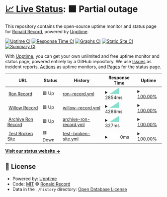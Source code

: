# [📈 Live Status](https://lazyman.dev): <!--live status--> **🟧 Partial outage**

This repository contains the open-source uptime monitor and status page for [Ronald Record](http://ronrecord.com), powered by [Upptime](https://github.com/upptime/upptime).

[![Uptime CI](https://github.com/doctorfree/upptime/workflows/Uptime%20CI/badge.svg)](https://github.com/doctorfree/upptime/actions?query=workflow%3A%22Uptime+CI%22)
[![Response Time CI](https://github.com/doctorfree/upptime/workflows/Response%20Time%20CI/badge.svg)](https://github.com/doctorfree/upptime/actions?query=workflow%3A%22Response+Time+CI%22)
[![Graphs CI](https://github.com/doctorfree/upptime/workflows/Graphs%20CI/badge.svg)](https://github.com/doctorfree/upptime/actions?query=workflow%3A%22Graphs+CI%22)
[![Static Site CI](https://github.com/doctorfree/upptime/workflows/Static%20Site%20CI/badge.svg)](https://github.com/doctorfree/upptime/actions?query=workflow%3A%22Static+Site+CI%22)
[![Summary CI](https://github.com/doctorfree/upptime/workflows/Summary%20CI/badge.svg)](https://github.com/doctorfree/upptime/actions?query=workflow%3A%22Summary+CI%22)

With [Upptime](https://upptime.js.org), you can get your own unlimited and free uptime monitor and status page, powered entirely by a GitHub repository. We use [Issues](https://github.com/doctorfree/upptime/issues) as incident reports, [Actions](https://github.com/doctorfree/upptime/actions) as uptime monitors, and [Pages](https://lazyman.dev) for the status page.

<!--start: status pages-->
<!-- This summary is generated by Upptime (https://github.com/upptime/upptime) -->
<!-- Do not edit this manually, your changes will be overwritten -->
<!-- prettier-ignore -->
| URL | Status | History | Response Time | Uptime |
| --- | ------ | ------- | ------------- | ------ |
| <img alt="" src="https://icons.duckduckgo.com/ip3/ronrecord.com.ico" height="13"> [Ron Record](https://ronrecord.com) | 🟩 Up | [ron-record.yml](https://github.com/doctorfree/upptime/commits/HEAD/history/ron-record.yml) | <details><summary><img alt="Response time graph" src="./graphs/ron-record/response-time-week.png" height="20"> 2854ms</summary><br><a href="https://lazyman.dev/history/ron-record"><img alt="Response time 2854" src="https://img.shields.io/endpoint?url=https%3A%2F%2Fraw.githubusercontent.com%2Fdoctorfree%2Fupptime%2FHEAD%2Fapi%2Fron-record%2Fresponse-time.json"></a><br><a href="https://lazyman.dev/history/ron-record"><img alt="24-hour response time 2854" src="https://img.shields.io/endpoint?url=https%3A%2F%2Fraw.githubusercontent.com%2Fdoctorfree%2Fupptime%2FHEAD%2Fapi%2Fron-record%2Fresponse-time-day.json"></a><br><a href="https://lazyman.dev/history/ron-record"><img alt="7-day response time 2854" src="https://img.shields.io/endpoint?url=https%3A%2F%2Fraw.githubusercontent.com%2Fdoctorfree%2Fupptime%2FHEAD%2Fapi%2Fron-record%2Fresponse-time-week.json"></a><br><a href="https://lazyman.dev/history/ron-record"><img alt="30-day response time 2854" src="https://img.shields.io/endpoint?url=https%3A%2F%2Fraw.githubusercontent.com%2Fdoctorfree%2Fupptime%2FHEAD%2Fapi%2Fron-record%2Fresponse-time-month.json"></a><br><a href="https://lazyman.dev/history/ron-record"><img alt="1-year response time 2854" src="https://img.shields.io/endpoint?url=https%3A%2F%2Fraw.githubusercontent.com%2Fdoctorfree%2Fupptime%2FHEAD%2Fapi%2Fron-record%2Fresponse-time-year.json"></a></details> | <details><summary><a href="https://lazyman.dev/history/ron-record">100.00%</a></summary><a href="https://lazyman.dev/history/ron-record"><img alt="All-time uptime 100.00%" src="https://img.shields.io/endpoint?url=https%3A%2F%2Fraw.githubusercontent.com%2Fdoctorfree%2Fupptime%2FHEAD%2Fapi%2Fron-record%2Fuptime.json"></a><br><a href="https://lazyman.dev/history/ron-record"><img alt="24-hour uptime 100.00%" src="https://img.shields.io/endpoint?url=https%3A%2F%2Fraw.githubusercontent.com%2Fdoctorfree%2Fupptime%2FHEAD%2Fapi%2Fron-record%2Fuptime-day.json"></a><br><a href="https://lazyman.dev/history/ron-record"><img alt="7-day uptime 100.00%" src="https://img.shields.io/endpoint?url=https%3A%2F%2Fraw.githubusercontent.com%2Fdoctorfree%2Fupptime%2FHEAD%2Fapi%2Fron-record%2Fuptime-week.json"></a><br><a href="https://lazyman.dev/history/ron-record"><img alt="30-day uptime 100.00%" src="https://img.shields.io/endpoint?url=https%3A%2F%2Fraw.githubusercontent.com%2Fdoctorfree%2Fupptime%2FHEAD%2Fapi%2Fron-record%2Fuptime-month.json"></a><br><a href="https://lazyman.dev/history/ron-record"><img alt="1-year uptime 100.00%" src="https://img.shields.io/endpoint?url=https%3A%2F%2Fraw.githubusercontent.com%2Fdoctorfree%2Fupptime%2FHEAD%2Fapi%2Fron-record%2Fuptime-year.json"></a></details>
| <img alt="" src="https://icons.duckduckgo.com/ip3/willowrecord.com.ico" height="13"> [Willow Record](https://willowrecord.com) | 🟩 Up | [willow-record.yml](https://github.com/doctorfree/upptime/commits/HEAD/history/willow-record.yml) | <details><summary><img alt="Response time graph" src="./graphs/willow-record/response-time-week.png" height="20"> 4286ms</summary><br><a href="https://lazyman.dev/history/willow-record"><img alt="Response time 4286" src="https://img.shields.io/endpoint?url=https%3A%2F%2Fraw.githubusercontent.com%2Fdoctorfree%2Fupptime%2FHEAD%2Fapi%2Fwillow-record%2Fresponse-time.json"></a><br><a href="https://lazyman.dev/history/willow-record"><img alt="24-hour response time 4286" src="https://img.shields.io/endpoint?url=https%3A%2F%2Fraw.githubusercontent.com%2Fdoctorfree%2Fupptime%2FHEAD%2Fapi%2Fwillow-record%2Fresponse-time-day.json"></a><br><a href="https://lazyman.dev/history/willow-record"><img alt="7-day response time 4286" src="https://img.shields.io/endpoint?url=https%3A%2F%2Fraw.githubusercontent.com%2Fdoctorfree%2Fupptime%2FHEAD%2Fapi%2Fwillow-record%2Fresponse-time-week.json"></a><br><a href="https://lazyman.dev/history/willow-record"><img alt="30-day response time 4286" src="https://img.shields.io/endpoint?url=https%3A%2F%2Fraw.githubusercontent.com%2Fdoctorfree%2Fupptime%2FHEAD%2Fapi%2Fwillow-record%2Fresponse-time-month.json"></a><br><a href="https://lazyman.dev/history/willow-record"><img alt="1-year response time 4286" src="https://img.shields.io/endpoint?url=https%3A%2F%2Fraw.githubusercontent.com%2Fdoctorfree%2Fupptime%2FHEAD%2Fapi%2Fwillow-record%2Fresponse-time-year.json"></a></details> | <details><summary><a href="https://lazyman.dev/history/willow-record">100.00%</a></summary><a href="https://lazyman.dev/history/willow-record"><img alt="All-time uptime 100.00%" src="https://img.shields.io/endpoint?url=https%3A%2F%2Fraw.githubusercontent.com%2Fdoctorfree%2Fupptime%2FHEAD%2Fapi%2Fwillow-record%2Fuptime.json"></a><br><a href="https://lazyman.dev/history/willow-record"><img alt="24-hour uptime 100.00%" src="https://img.shields.io/endpoint?url=https%3A%2F%2Fraw.githubusercontent.com%2Fdoctorfree%2Fupptime%2FHEAD%2Fapi%2Fwillow-record%2Fuptime-day.json"></a><br><a href="https://lazyman.dev/history/willow-record"><img alt="7-day uptime 100.00%" src="https://img.shields.io/endpoint?url=https%3A%2F%2Fraw.githubusercontent.com%2Fdoctorfree%2Fupptime%2FHEAD%2Fapi%2Fwillow-record%2Fuptime-week.json"></a><br><a href="https://lazyman.dev/history/willow-record"><img alt="30-day uptime 100.00%" src="https://img.shields.io/endpoint?url=https%3A%2F%2Fraw.githubusercontent.com%2Fdoctorfree%2Fupptime%2FHEAD%2Fapi%2Fwillow-record%2Fuptime-month.json"></a><br><a href="https://lazyman.dev/history/willow-record"><img alt="1-year uptime 100.00%" src="https://img.shields.io/endpoint?url=https%3A%2F%2Fraw.githubusercontent.com%2Fdoctorfree%2Fupptime%2FHEAD%2Fapi%2Fwillow-record%2Fuptime-year.json"></a></details>
| <img alt="" src="https://icons.duckduckgo.com/ip3/archive.ronrecord.com.ico" height="13"> [Archive Ron Record](https://archive.ronrecord.com) | 🟩 Up | [archive-ron-record.yml](https://github.com/doctorfree/upptime/commits/HEAD/history/archive-ron-record.yml) | <details><summary><img alt="Response time graph" src="./graphs/archive-ron-record/response-time-week.png" height="20"> 327ms</summary><br><a href="https://lazyman.dev/history/archive-ron-record"><img alt="Response time 327" src="https://img.shields.io/endpoint?url=https%3A%2F%2Fraw.githubusercontent.com%2Fdoctorfree%2Fupptime%2FHEAD%2Fapi%2Farchive-ron-record%2Fresponse-time.json"></a><br><a href="https://lazyman.dev/history/archive-ron-record"><img alt="24-hour response time 327" src="https://img.shields.io/endpoint?url=https%3A%2F%2Fraw.githubusercontent.com%2Fdoctorfree%2Fupptime%2FHEAD%2Fapi%2Farchive-ron-record%2Fresponse-time-day.json"></a><br><a href="https://lazyman.dev/history/archive-ron-record"><img alt="7-day response time 327" src="https://img.shields.io/endpoint?url=https%3A%2F%2Fraw.githubusercontent.com%2Fdoctorfree%2Fupptime%2FHEAD%2Fapi%2Farchive-ron-record%2Fresponse-time-week.json"></a><br><a href="https://lazyman.dev/history/archive-ron-record"><img alt="30-day response time 327" src="https://img.shields.io/endpoint?url=https%3A%2F%2Fraw.githubusercontent.com%2Fdoctorfree%2Fupptime%2FHEAD%2Fapi%2Farchive-ron-record%2Fresponse-time-month.json"></a><br><a href="https://lazyman.dev/history/archive-ron-record"><img alt="1-year response time 327" src="https://img.shields.io/endpoint?url=https%3A%2F%2Fraw.githubusercontent.com%2Fdoctorfree%2Fupptime%2FHEAD%2Fapi%2Farchive-ron-record%2Fresponse-time-year.json"></a></details> | <details><summary><a href="https://lazyman.dev/history/archive-ron-record">100.00%</a></summary><a href="https://lazyman.dev/history/archive-ron-record"><img alt="All-time uptime 100.00%" src="https://img.shields.io/endpoint?url=https%3A%2F%2Fraw.githubusercontent.com%2Fdoctorfree%2Fupptime%2FHEAD%2Fapi%2Farchive-ron-record%2Fuptime.json"></a><br><a href="https://lazyman.dev/history/archive-ron-record"><img alt="24-hour uptime 100.00%" src="https://img.shields.io/endpoint?url=https%3A%2F%2Fraw.githubusercontent.com%2Fdoctorfree%2Fupptime%2FHEAD%2Fapi%2Farchive-ron-record%2Fuptime-day.json"></a><br><a href="https://lazyman.dev/history/archive-ron-record"><img alt="7-day uptime 100.00%" src="https://img.shields.io/endpoint?url=https%3A%2F%2Fraw.githubusercontent.com%2Fdoctorfree%2Fupptime%2FHEAD%2Fapi%2Farchive-ron-record%2Fuptime-week.json"></a><br><a href="https://lazyman.dev/history/archive-ron-record"><img alt="30-day uptime 100.00%" src="https://img.shields.io/endpoint?url=https%3A%2F%2Fraw.githubusercontent.com%2Fdoctorfree%2Fupptime%2FHEAD%2Fapi%2Farchive-ron-record%2Fuptime-month.json"></a><br><a href="https://lazyman.dev/history/archive-ron-record"><img alt="1-year uptime 100.00%" src="https://img.shields.io/endpoint?url=https%3A%2F%2Fraw.githubusercontent.com%2Fdoctorfree%2Fupptime%2FHEAD%2Fapi%2Farchive-ron-record%2Fuptime-year.json"></a></details>
| <img alt="" src="https://icons.duckduckgo.com/ip3/thissitedoesnotexist.koj.co.ico" height="13"> [Test Broken Site](https://thissitedoesnotexist.koj.co) | 🟥 Down | [test-broken-site.yml](https://github.com/doctorfree/upptime/commits/HEAD/history/test-broken-site.yml) | <details><summary><img alt="Response time graph" src="./graphs/test-broken-site/response-time-week.png" height="20"> 0ms</summary><br><a href="https://lazyman.dev/history/test-broken-site"><img alt="Response time 0" src="https://img.shields.io/endpoint?url=https%3A%2F%2Fraw.githubusercontent.com%2Fdoctorfree%2Fupptime%2FHEAD%2Fapi%2Ftest-broken-site%2Fresponse-time.json"></a><br><a href="https://lazyman.dev/history/test-broken-site"><img alt="24-hour response time 0" src="https://img.shields.io/endpoint?url=https%3A%2F%2Fraw.githubusercontent.com%2Fdoctorfree%2Fupptime%2FHEAD%2Fapi%2Ftest-broken-site%2Fresponse-time-day.json"></a><br><a href="https://lazyman.dev/history/test-broken-site"><img alt="7-day response time 0" src="https://img.shields.io/endpoint?url=https%3A%2F%2Fraw.githubusercontent.com%2Fdoctorfree%2Fupptime%2FHEAD%2Fapi%2Ftest-broken-site%2Fresponse-time-week.json"></a><br><a href="https://lazyman.dev/history/test-broken-site"><img alt="30-day response time 0" src="https://img.shields.io/endpoint?url=https%3A%2F%2Fraw.githubusercontent.com%2Fdoctorfree%2Fupptime%2FHEAD%2Fapi%2Ftest-broken-site%2Fresponse-time-month.json"></a><br><a href="https://lazyman.dev/history/test-broken-site"><img alt="1-year response time 0" src="https://img.shields.io/endpoint?url=https%3A%2F%2Fraw.githubusercontent.com%2Fdoctorfree%2Fupptime%2FHEAD%2Fapi%2Ftest-broken-site%2Fresponse-time-year.json"></a></details> | <details><summary><a href="https://lazyman.dev/history/test-broken-site">100.00%</a></summary><a href="https://lazyman.dev/history/test-broken-site"><img alt="All-time uptime 100.00%" src="https://img.shields.io/endpoint?url=https%3A%2F%2Fraw.githubusercontent.com%2Fdoctorfree%2Fupptime%2FHEAD%2Fapi%2Ftest-broken-site%2Fuptime.json"></a><br><a href="https://lazyman.dev/history/test-broken-site"><img alt="24-hour uptime 100.00%" src="https://img.shields.io/endpoint?url=https%3A%2F%2Fraw.githubusercontent.com%2Fdoctorfree%2Fupptime%2FHEAD%2Fapi%2Ftest-broken-site%2Fuptime-day.json"></a><br><a href="https://lazyman.dev/history/test-broken-site"><img alt="7-day uptime 100.00%" src="https://img.shields.io/endpoint?url=https%3A%2F%2Fraw.githubusercontent.com%2Fdoctorfree%2Fupptime%2FHEAD%2Fapi%2Ftest-broken-site%2Fuptime-week.json"></a><br><a href="https://lazyman.dev/history/test-broken-site"><img alt="30-day uptime 100.00%" src="https://img.shields.io/endpoint?url=https%3A%2F%2Fraw.githubusercontent.com%2Fdoctorfree%2Fupptime%2FHEAD%2Fapi%2Ftest-broken-site%2Fuptime-month.json"></a><br><a href="https://lazyman.dev/history/test-broken-site"><img alt="1-year uptime 100.00%" src="https://img.shields.io/endpoint?url=https%3A%2F%2Fraw.githubusercontent.com%2Fdoctorfree%2Fupptime%2FHEAD%2Fapi%2Ftest-broken-site%2Fuptime-year.json"></a></details>

<!--end: status pages-->

[**Visit our status website →**](https://lazyman.dev)

## 📄 License

- Powered by: [Upptime](https://github.com/upptime/upptime)
- Code: [MIT](./LICENSE) © [Ronald Record](http://ronrecord.com)
- Data in the `./history` directory: [Open Database License](https://opendatacommons.org/licenses/odbl/1-0/)
